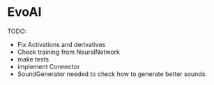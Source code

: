 # EvoAI #

TODO:

* Fix Activations and derivatives
* Check training from NeuralNetwork
* make tests
* implement Connector
* SoundGenerator needed to check how to generate better sounds.
